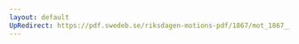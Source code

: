 ```yaml
---
layout: default
UpRedirect: https://pdf.swedeb.se/riksdagen-motions-pdf/1867/mot_1867__ak__00112/mot_1867__ak__00112_001.pdf
---
```

